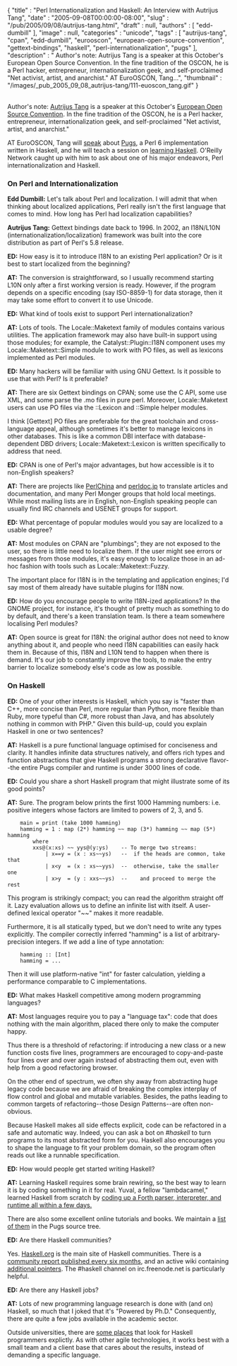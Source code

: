 {
   "title" : "Perl Internationalization and Haskell: An Interview with Autrijus Tang",
   "date" : "2005-09-08T00:00:00-08:00",
   "slug" : "/pub/2005/09/08/autrijus-tang.html",
   "draft" : null,
   "authors" : [
      "edd-dumbill"
   ],
   "image" : null,
   "categories" : "unicode",
   "tags" : [
      "autrijus-tang",
      "cpan",
      "edd-dumbill",
      "eurooscon",
      "european-open-source-convention",
      "gettext-bindings",
      "haskell",
      "perl-internationalization",
      "pugs"
   ],
   "description" : " Author's note: Autrijus Tang is a speaker at this October's European Open Source Convention. In the fine tradition of the OSCON, he is a Perl hacker, entrepreneur, internationalization geek, and self-proclaimed \"Net activist, artist, and anarchist.\" AT EuroOSCON, Tang...",
   "thumbnail" : "/images/_pub_2005_09_08_autrijus-tang/111-euoscon_tang.gif"
}





\
Author's note: [Autrijus
Tang](http://conferences.oreillynet.com/cs/eurooscon/view/e_spkr/1249?CMP=ILC-PS2458945551&ATT=%7Bcs.here%7D)
is a speaker at this October's [European Open Source
Convention](http://conferences.oreillynet.com/eurooscon/?CMP=ILC-PS2458945551&ATT=%7Bcs.here%7D).
In the fine tradition of the OSCON, he is a Perl hacker, entrepreneur,
internationalization geek, and self-proclaimed "Net activist, artist,
and anarchist."

AT EuroOSCON, Tang will
[speak](http://conferences.oreillynet.com/cs/eurooscon/view/e_sess/7279?CMP=ILC-PS2458945551&ATT=%7Bcs.here%7D)
about [Pugs](http://www.pugscode.org/), a Perl 6 implementation written
in Haskell, and he will teach a session on [learning
Haskell](http://conferences.oreillynet.com/cs/eurooscon/view/e_sess/7231?CMP=ILC-PS2458945551&ATT=%7Bcs.here%7D).
O'Reilly Network caught up with him to ask about one of his major
endeavors, Perl internationalization and Haskell.

### On Perl and Internationalization

**Edd Dumbill:** Let's talk about Perl and localization. I will admit
that when thinking about localized applications, Perl really isn't the
first language that comes to mind. How long has Perl had localization
capabilities?

**Autrijus Tang:** Gettext bindings date back to 1996. In 2002, an
I18N/L10N (internationalization/localization) framework was built into
the core distribution as part of Perl's 5.8 release.

**ED:** How easy is it to introduce I18N to an existing Perl
application? Or is it best to start localized from the beginning?

**AT:** The conversion is straightforward, so I usually recommend
starting L10N only after a first working version is ready. However, if
the program depends on a specific encoding (say ISO-8859-1) for data
storage, then it may take some effort to convert it to use Unicode.

**ED:** What kind of tools exist to support Perl internationalization?

**AT:** Lots of tools. The Locale::Maketext family of modules contains
various utilities. The application framework may also have built-in
support using those modules; for example, the Catalyst::Plugin::I18N
component uses my Locale::Maketext::Simple module to work with PO files,
as well as lexicons implemented as Perl modules.

**ED:** Many hackers will be familiar with using GNU Gettext. Is it
possible to use that with Perl? Is it preferable?

**AT:** There are six Gettext bindings on CPAN; some use the C API, some
use XML, and some parse the .mo files in pure perl. Moreover,
Locale::Maketext users can use PO files via the ::Lexicon and ::Simple
helper modules.

I think \[Gettext\] PO files are preferable for the great toolchain and
cross-language appeal, although sometimes it's better to manage lexicons
in other databases. This is like a common DBI interface with
database-dependent DBD drivers; Locale::Maketext::Lexicon is written
specifically to address that need.

**ED:** CPAN is one of Perl's major advantages, but how accessible is it
to non-English speakers?

**AT:** There are projects like [PerlChina](http://www.perlchina.org/)
and [perldoc.jp](http://perldoc.jp/) to translate articles and
documentation, and many Perl Monger groups that hold local meetings.
While most mailing lists are in English, non-English speaking people can
usually find IRC channels and USENET groups for support.

**ED:** What percentage of popular modules would you say are localized
to a usable degree?

**AT:** Most modules on CPAN are "plumbings"; they are not exposed to
the user, so there is little need to localize them. If the user might
see errors or messages from those modules, it's easy enough to localize
those in an ad-hoc fashion with tools such as Locale::Maketext::Fuzzy.

The important place for I18N is in the templating and application
engines; I'd say most of them already have suitable plugins for I18N
now.

**ED:** How do you encourage people to write I18N-ized applications? In
the GNOME project, for instance, it's thought of pretty much as
something to do by default, and there's a keen translation team. Is
there a team somewhere localising Perl modules?

**AT:** Open source is great for I18N: the original author does not need
to know anything about it, and people who need I18N capabilities can
easily hack them in. Because of this, I18N and L10N tend to happen when
there is demand. It's our job to constantly improve the tools, to make
the entry barrier to localize somebody else's code as low as possible.

### On Haskell

**ED:** One of your other interests is Haskell, which you say is "faster
than C++, more concise than Perl, more regular than Python, more
flexible than Ruby, more typeful than C\#, more robust than Java, and
has absolutely nothing in common with PHP." Given this build-up, could
you explain Haskell in one or two sentences?

**AT:** Haskell is a pure functional language optimised for conciseness
and clarity. It handles infinite data structures natively, and offers
rich types and function abstractions that give Haskell programs a strong
declarative flavor--the entire Pugs compiler and runtime is under 3000
lines of code.

**ED:** Could you share a short Haskell program that might illustrate
some of its good points?

**AT:** Sure. The program below prints the first 1000 Hamming numbers:
i.e. positive integers whose factors are limited to powers of 2, 3, and
5.

        main = print (take 1000 hamming)
        hamming = 1 : map (2*) hamming ~~ map (3*) hamming ~~ map (5*) hamming
            where
            xxs@(x:xs) ~~ yys@(y:ys)    -- To merge two streams:
                | x==y = (x : xs~~ys)   --  if the heads are common, take that
                | x<y  = (x : xs~~yys)  --  otherwise, take the smaller one
                | x>y  = (y : xxs~~ys)  --    and proceed to merge the rest

This program is strikingly compact; you can read the algorithm straight
off it. Lazy evaluation allows us to define an infinite list with
itself. A user-defined lexical operator "\~\~" makes it more readable.

Furthermore, it is all statically typed, but we don't need to write any
types explicitly. The compiler correctly inferred "hamming" is a list of
arbitrary-precision integers. If we add a line of type annotation:

        hamming :: [Int]
        hamming = ...

Then it will use platform-native "int" for faster calculation, yielding
a performance comparable to C implementations.

**ED:** What makes Haskell competitive among modern programming
languages?

**AT:** Most languages require you to pay a "language tax": code that
does nothing with the main algorithm, placed there only to make the
computer happy.

Thus there is a threshold of refactoring: if introducing a new class or
a new function costs five lines, programmers are encouraged to
copy-and-paste four lines over and over again instead of abstracting
them out, even with help from a good refactoring browser.

On the other end of spectrum, we often shy away from abstracting huge
legacy code because we are afraid of breaking the complex interplay of
flow control and global and mutable variables. Besides, the paths
leading to common targets of refactoring--those Design Patterns--are
often non-obvious.

Because Haskell makes all side effects explicit, code can be refactored
in a safe and automatic way. Indeed, you can ask a bot on *\#haskell* to
turn programs to its most abstracted form for you. Haskell also
encourages you to shape the language to fit your problem domain, so the
program often reads out like a runnable specification.

**ED:** How would people get started writing Haskell?

**AT:** Learning Haskell requires some brain rewiring, so the best way
to learn it is by coding something in it for real. Yuval, a fellow
"lambdacamel," learned Haskell from scratch by [coding up a Forth
parser, interpreter, and runtime all within a few
days.](http://perlcabal.org/~nothingmuch/harrorth/)

There are also some excellent online tutorials and books. We maintain a
[list of them](http://svn.openfoundry.org/pugs/READTHEM) in the Pugs
source tree.

**ED:** Are there Haskell communities?

Yes. [Haskell.org](http://haskell.org/) is the main site of Haskell
communities. There is a [community report published every six
months](http://haskell.org/communities/), and an active wiki containing
[additional pointers](http://haskell.org/hawiki/HaskellCommunities). The
\#haskell channel on irc.freenode.net is particularly helpful.

**ED:** Are there any Haskell jobs?

**AT:** Lots of new programming language research is done with (and on)
Haskell, so much that I joked that it's "Powered by Ph.D." Consequently,
there are quite a few jobs available in the academic sector.

Outside universities, there are [some
places](http://haskell.org/jobs.html) that look for Haskell programmers
explictly. As with other agile technologies, it works best with a small
team and a client base that cares about the results, instead of
demanding a specific language.


